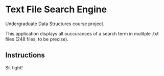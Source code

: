 # Text File Search Engine
Undergraduate Data Structures course project.

This application displays all ouccurances of a search term in mulitple .txt files (248 files, to be precise).

## Instructions
Sit tight! 

